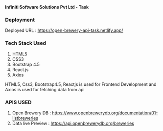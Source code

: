**Infiniti Software Solutions Pvt Ltd - Task**


### Deployment
Deployed URL : https://open-brewery-api-task.netlify.app/

### Tech Stack Used
1. HTML5
2. CSS3
3. Bootstrap 4.5
4. React.js
5. Axios


HTML5, Css3, Bootstrap4.5, Reactjs is used for Frontend Development
and Axios is used for fetching data from api


### APIS USED
1. Open Brewery DB : https://www.openbrewerydb.org/documentation/01-listbreweries
2. Data live Preview : https://api.openbrewerydb.org/breweries

